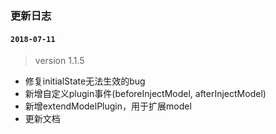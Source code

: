 ### 更新日志

#### `2018-07-11` 
> version 1.1.5
* 修复initialState无法生效的bug
* 新增自定义plugin事件(beforeInjectModel, afterInjectModel)
* 新增extendModelPlugin，用于扩展model
* 更新文档
